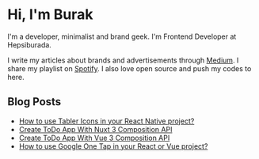 # Hi, I'm Burak

I'm a developer, minimalist and brand geek. I'm Frontend Developer at Hepsiburada. 

I write my articles about brands and advertisements through <a href="https://medium.com/burakgur">Medium</a>. I share my playlist on <a href="https://open.spotify.com/playlist/706ygDjsS24R4wZj9rLe4o?si=aoVh6ooiTO6WBAfmLz2D8A">Spotify</a>. I also love open source and push my codes to here.

## Blog Posts
<!-- BLOG-POST-LIST:START -->
- [How to use Tabler Icons in your React Native project?](https://dev.to/burakgur/how-to-use-tabler-icons-in-your-react-native-project-h77)
- [Create ToDo App With Nuxt 3 Composition API](https://dev.to/burakgur/create-todo-app-with-nuxt-3-composition-api-2mfc)
- [Create ToDo App With Vue 3 Composition API](https://dev.to/burakgur/create-todo-app-with-vue-3-composition-api-1ok7)
- [How to use Google One Tap in your React or Vue project?](https://dev.to/burakgur/how-to-use-google-one-tap-in-your-react-or-vue-project-3jbb)
<!-- BLOG-POST-LIST:END -->
